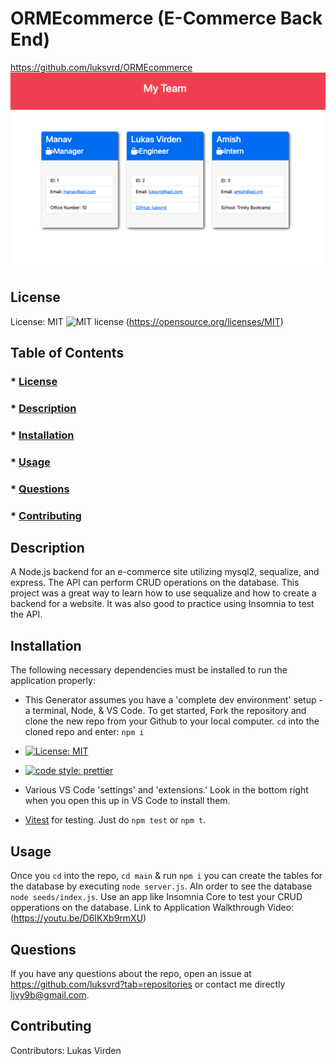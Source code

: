 # ORMEcommerce (E-Commerce Back End)

https://github.com/luksvrd/ORMEcommerce
![Team Profile Generated](https://github.com/luksvrd/TPG/blob/main/src/TPG.png)

## License

License: MIT ![MIT license](https://img.shields.io/badge/license-MIT-blue.svg) (https://opensource.org/licenses/MIT)

## Table of Contents

### \* [License](#license)

### \* [Description](#description)

### \* [Installation](#installation)

### \* [Usage](#usage)

### \* [Questions](#questions)

### \* [Contributing](#contributing)

## Description

A Node.js backend for an e-commerce site utilizing mysql2, sequalize, and express. The API can perform CRUD operations on the database. This project was a great way to learn how to use sequalize and how to create a backend for a website. It was also good to practice using Insomnia to test the API.

## Installation

The following necessary dependencies must be installed to run the application properly:

- This Generator assumes you have a 'complete dev environment' setup - a terminal, Node, & VS Code. To get started, Fork the repository and clone the new repo from your Github to your local computer. `cd` into the cloned repo and enter: `npm i`

- [![License: MIT](https://img.shields.io/badge/License-MIT-yellow.svg)](https://opensource.org/licenses/MIT)
- [![code style: prettier](https://img.shields.io/badge/code_style-prettier-ff69b4.svg?style=flat-square)](https://github.com/prettier/prettier)
- Various VS Code 'settings' and 'extensions.' Look in the bottom right when you open this up in VS Code to install them.
- [Vitest](https://vitest.dev/) for testing. Just do `npm test` or `npm t`.

## Usage

Once you `cd` into the repo, `cd main` & run `npm i` you can create the tables for the database by executing `node server.js`. AIn order to see the database `node seeds/index.js`. Use an app like Insomnia Core to test your CRUD opperations on the database. Link to Application Walkthrough Video: (https://youtu.be/D6IKXb9rmXU)

## Questions

If you have any questions about the repo, open an issue at https://github.com/luksvrd?tab=repositories or contact me directly ljvy9b@gmail.com.

## Contributing

Contributors: Lukas Virden
